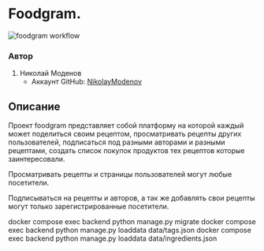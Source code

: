 # Foodgram.

![foodgram workflow](https://github.com/NikolayModenov/foodgram-project-react/actions/workflows/main.yml/badge.svg)

### Автор

1. Николай Моденов  
   - Аккаунт GitHub: [NikolayModenov](https://github.com/NikolayModenov)

## Описание

Проект foodgram представляет собой платформу на которой каждый может поделиться своим рецептом, просматривать рецепты других пользователей, подписаться под разными авторами и разными рецептами, создать список покупок продуктов тех рецептов которые заинтересовали.

Просматривать рецепты и страницы пользователей могут любые посетители. 

Подписываться на рецепты и авторов, а так же добавлять свои рецепты могут только зарегистрированные посетители.

docker compose exec backend python manage.py migrate
docker compose exec backend python manage.py loaddata data/tags.json
docker compose exec backend python manage.py loaddata data/ingredients.json